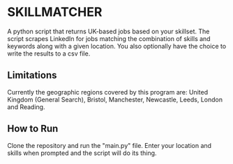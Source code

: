 # SKILLMATCHER

A python script that returns UK-based jobs based on your skillset.
The script scrapes LinkedIn for jobs matching the combination of skills and keywords along with a given location. You also optionally have the choice to write the results to a csv file.

## Limitations

Currently the geographic regions covered by this program are:
United Kingdom (General Search), Bristol, Manchester, Newcastle, Leeds, London and Reading.

## How to Run

Clone the repository and run the "main.py" file. Enter your location and skills when prompted and the script will do its thing.
